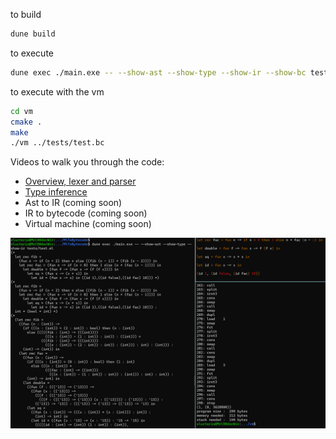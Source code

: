 to build
```bash
dune build
```
to execute
```bash
dune exec ./main.exe -- --show-ast --show-type --show-ir --show-bc tests/test.ml
```

to execute with the vm
```bash
cd vm
cmake .
make
./vm ../tests/test.bc
```

Videos to walk you through the code:

* [Overview, lexer and parser](https://youtu.be/F9MhBISX10s)
* [Type inference](https://youtu.be/bTvyqp4hu-c)
* Ast to IR (coming soon)
* IR to bytecode (coming soon)
* Virtual machine (coming soon)

![screen](screen.png)
